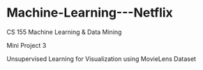# Machine-Learning---Netflix

CS 155 Machine Learning & Data Mining

Mini Project 3

Unsupervised Learning for Visualization using MovieLens Dataset
